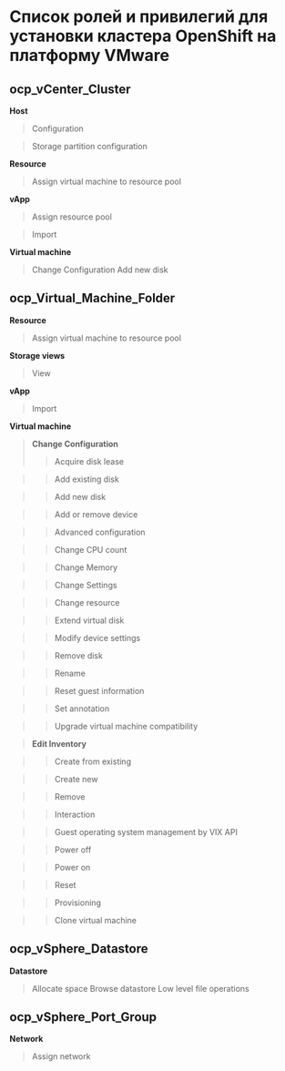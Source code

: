 # Список ролей и привилегий для установки кластера OpenShift на платформу VMware

## ocp_vCenter_Cluster

**Host**
> Configuration

> Storage partition configuration

**Resource**
> Assign virtual machine to resource pool

**vApp**
> Assign resource pool

> Import

**Virtual machine**

> Change Configuration
> Add new disk

## ocp_Virtual_Machine_Folder

**Resource**
> Assign virtual machine to resource pool

**Storage views**
> View
 
**vApp**
> Import

**Virtual machine**
> **Change Configuration**
>> Acquire disk lease

>> Add existing disk

>> Add new disk

>> Add or remove device

>> Advanced configuration

>> Change CPU count

>> Change Memory

>> Change Settings

>> Change resource

>> Extend virtual disk

>> Modify device settings

>> Remove disk

>> Rename

>> Reset guest information

>> Set annotation

>> Upgrade virtual machine compatibility

> **Edit Inventory**

>> Create from existing

>> Create new

>> Remove

>> Interaction

>> Guest operating system management by VIX API

>> Power off

>> Power on

>> Reset

>> Provisioning

>> Clone virtual machine

## ocp_vSphere_Datastore

**Datastore**
> Allocate space
> Browse datastore
> Low level file operations

## ocp_vSphere_Port_Group

**Network**
> Assign network

